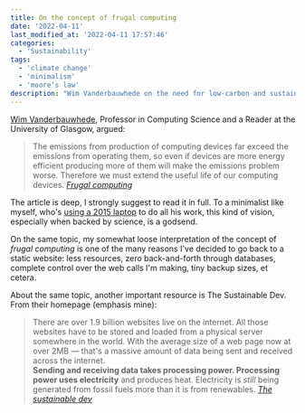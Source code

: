 ```yaml
---
title: On the concept of frugal computing
date: '2022-04-11'
last_modified_at: '2022-04-11 17:57:46'
categories: 
  - 'Sustainability'
tags:
  - 'climate change'
  - 'minimalism'
  - 'moore’s law'
description: "Wim Vanderbauwhede on the need for low-carbon and sustainable computing and the path towards zero-carbon computing."
---
```

[Wim Vanderbauwhede](https://www.gla.ac.uk/schools/computing/staff/wimvanderbauwhede/#/biography), Professor in Computing Science and a Reader at the University of Glasgow, argued:

> The emissions from production of computing devices far exceed the emissions from operating them, so even if devices are more energy efficient producing more of them will make the emissions problem worse. Therefore we must extend the useful life of our computing devices.
> <cite>[Frugal computing](https://wimvanderbauwhede.github.io/articles/frugal-computing/)</cite>

The article is deep, I strongly suggest to read it in full. To a minimalist like myself, who's [using a 2015 laptop](https://minutestomidnight.co.uk/uses/) to do all his work, this kind of vision, especially when backed by science, is a godsend.

On the same topic, my somewhat loose interpretation of the concept of _frugal computing_ is one of the many reasons I've decided to go back to a static website: less resources, zero back-and-forth through databases, complete control over the web calls I'm making, tiny backup sizes, et cetera.

About the same topic, another important resource is The Sustainable Dev. From their homepage (emphasis mine):

> There are over 1.9 billion websites live on the internet. All those websites have to be stored and loaded from a physical server somewhere in the world. With the average size of a web page now at over 2MB — that's a massive amount of data being sent and received across the internet.<br>
> **Sending and receiving data takes processing power. Processing power uses electricity** and produces heat. Electricity is _still_ being generated from fossil fuels more than it is from renewables.
> <cite>[The sustainable dev](https://the-sustainable.dev/)</cite>